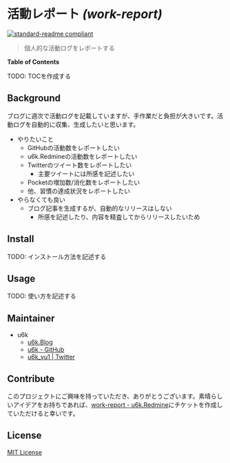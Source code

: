 # 活動レポート _(work-report)_

[![standard-readme compliant](https://img.shields.io/badge/readme%20style-standard-brightgreen.svg?style=flat-square)](https://github.com/RichardLitt/standard-readme)

> 個人的な活動ログをレポートする

__Table of Contents__

TODO: TOCを作成する

## Background

ブログに週次で活動ログを記載していますが、手作業だと負担が大きいです。活動ログを自動的に収集、生成したいと思います。

- やりたいこと
  - GitHubの活動数をレポートしたい
  - u6k.Redmineの活動数をレポートしたい
  - Twitterのツイート数をレポートしたい
    - 主要ツイートには所感を記述したい
  - Pocketの増加数/消化数をレポートしたい
  - 他、習慣の達成状況をレポートしたい
- やらなくても良い
  - ブログ記事を生成するが、自動的なリリースはしない
    - 所感を記述したり、内容を精査してからリリースしたいため

## Install

TODO: インストール方法を記述する

## Usage

TODO: 使い方を記述する

## Maintainer

- u6k
  - [u6k.Blog](https://blog.u6k.me/)
  - [u6k - GitHub](https://github.com/u6k)
  - [u6k_yu1 | Twitter](https://twitter.com/u6k_yu1)

## Contribute

このプロジェクトにご興味を持っていただき、ありがとうございます。素晴らしいアイデアをお持ちであれば、[work-report - u6k.Redmine](https://redmine.u6k.me/projects/work-report)にチケットを作成していただけると幸いです。

## License

[MIT License](https://github.com/u6k/work-report/blob/master/LICENSE)
